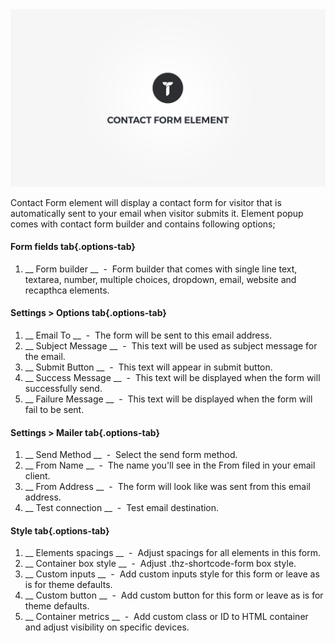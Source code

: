 <div class="thz-doc-image max">
<a class="thz-lightbox mfp-iframe" href="https://vimeo.com/302175474" data-mfp-title="Creatus WordPress Theme Contact Form Element" data-modal-size="large">
	<img src="../../docs-media/splash-contact-form-element.jpg" alt="Creatus WordPress Theme Contact Form Element" />
</a>
</div>

Contact Form element will display a contact form for visitor that is automatically sent to your email when visitor submits it. Element popup comes with contact form builder and contains following options;

#### Form fields tab{.options-tab}
1. __ Form builder __ &nbsp;-&nbsp; Form builder that comes with single line text, textarea, number, multiple choices, dropdown, email, website and recapthca elements.

#### Settings > Options tab{.options-tab}
1. __ Email To __ &nbsp;-&nbsp; The form will be sent to this email address.
1. __ Subject Message __ &nbsp;-&nbsp; This text will be used as subject message for the email.
1. __ Submit Button __ &nbsp;-&nbsp; This text will appear in submit button.
1. __ Success Message __ &nbsp;-&nbsp; This text will be displayed when the form will successfully send.
1. __ Failure Message __ &nbsp;-&nbsp; This text will be displayed when the form will fail to be sent.

#### Settings > Mailer tab{.options-tab}
1. __ Send Method __ &nbsp;-&nbsp; Select the send form method.
1. __ From Name __ &nbsp;-&nbsp; The name you'll see in the From filed in your email client.
1. __ From Address __ &nbsp;-&nbsp; The form will look like was sent from this email address.
1. __ Test connection __ &nbsp;-&nbsp; Test email destination.

#### Style tab{.options-tab}
1. __ Elements spacings __ &nbsp;-&nbsp; Adjust spacings for all elements in this form.
1. __ Container box style __ &nbsp;-&nbsp; Adjust .thz-shortcode-form box style.
1. __ Custom inputs __ &nbsp;-&nbsp; Add custom inputs style for this form or leave as is for theme defaults.
1. __ Custom button __ &nbsp;-&nbsp; Add custom button for this form or leave as is for theme defaults.
1. __ Container metrics __ &nbsp;-&nbsp; Add custom class or ID to HTML container and adjust visibility on specific devices.